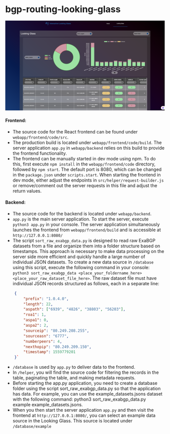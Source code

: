 # bgp-routing-looking-glass

<img src="Screenshot.png">

#### Frontend:

- The source code for the React frontend can be found under `webapp/frontend/code/src`.
- The production build is located under `webapp/frontend/code/build`. The server application `app.py` in `webapp/backend` relies on this build to provide the frontend functionality.
- The frontend can be manually started in dev mode using npm. To do this, first execute `npm install` in the `webapp/frontend/code` directory, followed by `npm start`. The default port is 8080, which can be changed in the `package.json` under `scripts.start`. When starting the frontend in dev mode, either adjust the endpoints in `src/helper/request-builder.js` or remove/comment out the server requests in this file and adjust the return values.

#### Backend:

- The source code for the backend is located under `webapp/backend`.
- `app.py` is the main server application. To start the server, execute `python3 app.py` in your console. The server application simultaneously launches the frontend from `webapp/frontend/build` and is accessible at `http://127.0.0.1:8080/`
- The script `sort_raw_exabgp_data.py` is designed to read raw ExaBGP datasets from a file and organize them into a folder structure based on timestamps. This approach is necessary to make data processing on the server side more efficient and quickly handle a large number of individual JSON datasets. To create a new data source in `/database` using this script, execute the following command in your console: `python3 sort_raw_exabgp_data <place_your_foldername_here> <place_your_raw_dataset_file_here>`. The raw dataset file must have individual JSON records structured as follows, each in a separate line:

```JSON
	{
		"prefix": "1.0.4.0",
		"length": 22,
		"aspath": ["6939", "4826", "38803", "56203"],
		"roa1": 1,
		"aspa1": 0,
		"aspa2": 2,
		"sourceip": "80.249.208.255",
		"sourceasn": "6777",
		"numberpeers": 4,
		"nexthopip": "80.249.209.150",
		"timestamp": 1559779201
	}`
```

- `/database` is used by `app.py` to deliver data to the frontend.
- In `/helper`, you will find the source code for filtering the records in the table, paginating the table, and making metadata requests.
- Before starting the app.py application, you need to create a database folder using the script sort_raw_exabgp_data.py so that the application has data. For example, you can use the example_datasets.jsons dataset with the following command: python3 sort_raw_exabgp_data.py example example_datasets.jsons.
- When you then start the server application `app.py` and then visit the frontend at `http://127.0.0.1:8080/`, you can select an example data source in the Looking Glass. This source is located under `/database/example`
